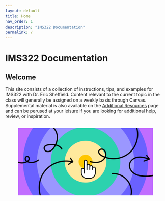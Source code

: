 ```yaml
---
layout: default
title: Home
nav_order: 1
description: "IMS322 Documentation"
permalink: /
---
```


# IMS322 Documentation

## Welcome

This site consists of a collection of instructions, tips, and examples for IMS322 with Dr. Eric Sheffield. Content relevant to the current topic in the class will generally be assigned on a weekly basis through Canvas. Supplemental material is also available on the [Additional Resources](general/resources) page and can be perused at your leisure if you are looking for additional help, review, or inspiration.

<div style="display: flex; justify-content: center;">
	<figure style="max-width: 600px"><img src="images/interaction-design.png" style="width: 100%"></figure>
</div>
